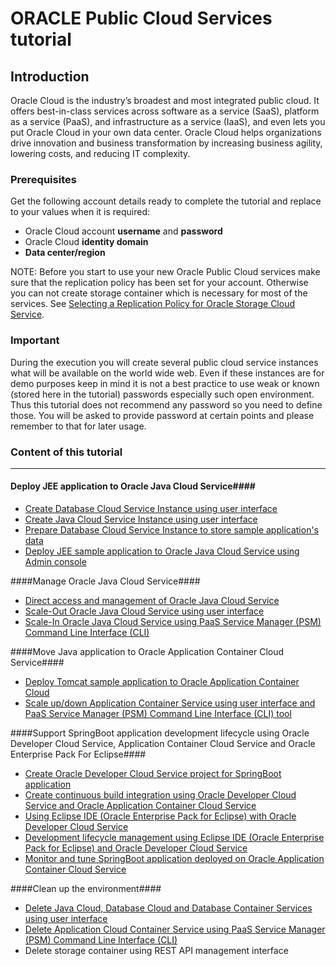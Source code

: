 # ORACLE Public Cloud Services tutorial

## Introduction ##

Oracle Cloud is the industry’s broadest and most integrated public cloud. It offers best-in-class services across software as a service (SaaS), platform as a service (PaaS), and infrastructure as a service (IaaS), and even lets you put Oracle Cloud in your own data center. Oracle Cloud helps organizations drive innovation and business transformation by increasing business agility, lowering costs, and reducing IT complexity.

### Prerequisites ###

Get the following account details ready to complete the tutorial and replace to your values when it is required:

+ Oracle Cloud account **username** and **password**
+ Oracle Cloud **identity domain**
+ **Data center/region**

NOTE: Before you start to use your new Oracle Public Cloud services make sure that the replication policy has been set for your account. Otherwise you can not create storage container which is necessary for most of the services. See [Selecting a Replication Policy for Oracle Storage Cloud Service](https://docs.oracle.com/cloud/latest/storagecs_common/CSSTO/GUID-5D53C11F-3D9E-43E4-8D1D-DDBB95DEC715.htm).

### Important ###

During the execution you will create several public cloud service instances what will be available on the world wide web. Even if these instances are for demo purposes keep in mind it is not a best practice to use weak or known (stored here in the tutorial) passwords especially such open environment. Thus this tutorial does not recommend any password so you need to define those. You will be asked to provide password at certain points and please remember to that for  later usage.

### Content of this tutorial ###

----

#### Deploy JEE application to Oracle Java Cloud Service####

+ [Create Database Cloud Service Instance using user interface](https://github.com/oracle-weblogic/weblogic-innovation-seminars/blob/caf-12.2.1/cloud.demos/jcs.basics/create.dbcs.ui.md)
+ [Create Java Cloud Service Instance using user interface](https://github.com/oracle-weblogic/weblogic-innovation-seminars/blob/caf-12.2.1/cloud.demos/jcs.basics/create.jcs.ui.md)
+ [Prepare Database Cloud Service Instance to store sample application's data](https://github.com/oracle-weblogic/weblogic-innovation-seminars/blob/caf-12.2.1/cloud.demos/jcs.basics/prepare.dbcs.md)
+ [Deploy JEE sample application to Oracle Java Cloud Service using Admin console](https://github.com/oracle-weblogic/weblogic-innovation-seminars/blob/caf-12.2.1/cloud.demos/jcs.basics/deploy.to.jcs.md)

####Manage Oracle Java Cloud Service####

+ [Direct access and management of Oracle Java Cloud Service](https://github.com/oracle-weblogic/weblogic-innovation-seminars/blob/caf-12.2.1/cloud.demos/jcs.basics/view.jcs.log.using.ssh.md)
+ [Scale-Out Oracle Java Cloud Service using user interface](https://github.com/oracle-weblogic/weblogic-innovation-seminars/blob/caf-12.2.1/cloud.demos/jcs.basics/jcs.scale.md)
+ [Scale-In Oracle Java Cloud Service using PaaS Service Manager (PSM) Command Line Interface (CLI)](https://github.com/oracle-weblogic/weblogic-innovation-seminars/blob/caf-12.2.1/cloud.demos/jcs.basics/psm.cli.md)

####Move Java application to Oracle Application Container Cloud Service####

+ [Deploy Tomcat sample application to Oracle Application Container Cloud](https://github.com/oracle-weblogic/weblogic-innovation-seminars/blob/caf-12.2.1/cloud.demos/jcs.basics/deploy.tomcat.on.accs.md)
+ [Scale up/down Application Container Service using user interface and PaaS Service Manager (PSM) Command Line Interface (CLI) tool](https://github.com/oracle-weblogic/weblogic-innovation-seminars/blob/caf-12.2.1/cloud.demos/jcs.basics/scale.up.down.accs.md)

####Support SpringBoot application development lifecycle using Oracle Developer Cloud Service, Application Container Cloud Service and Oracle Enterprise Pack For Eclipse####

+ [Create Oracle Developer Cloud Service project for SpringBoot application](https://github.com/oracle-weblogic/weblogic-innovation-seminars/blob/caf-12.2.1/cloud.demos/jcs.basics/create.devcs.project.springboot.md)
+ [Create continuous build integration using Oracle Developer Cloud Service and Oracle Application Container Cloud Service](https://github.com/oracle-weblogic/weblogic-innovation-seminars/blob/caf-12.2.1/cloud.demos/jcs.basics/devcs.accs.ci.md)
+ [Using Eclipse IDE (Oracle Enterprise Pack for Eclipse) with Oracle Developer Cloud Service](https://github.com/oracle-weblogic/weblogic-innovation-seminars/blob/caf-12.2.1/cloud.demos/jcs.basics/setup.oepe.md)
+ [Development lifecycle management using Eclipse IDE (Oracle Enterprise Pack for Eclipse) and Oracle Developer Cloud Service](https://github.com/oracle-weblogic/weblogic-innovation-seminars/blob/caf-12.2.1/cloud.demos/jcs.basics/change.mgmt.devcs.md)
+ [Monitor and tune SpringBoot application deployed on Oracle Application Container Cloud Service](https://github.com/oracle-weblogic/weblogic-innovation-seminars/blob/caf-12.2.1/cloud.demos/jcs.basics/monitor.application.deployed.accs.md)

####Clean up the environment####

+ [Delete Java Cloud, Database Cloud and Database Container Services using user interface](https://github.com/oracle-weblogic/weblogic-innovation-seminars/blob/caf-12.2.1/cloud.demos/jcs.basics/cleanup.md)
+ [Delete Application Cloud Container Service using PaaS Service Manager (PSM) Command Line Interface (CLI)](https://github.com/oracle-weblogic/weblogic-innovation-seminars/blob/caf-12.2.1/cloud.demos/jcs.basics/cleanup.psm.md)
+ Delete storage container using REST API management interface
